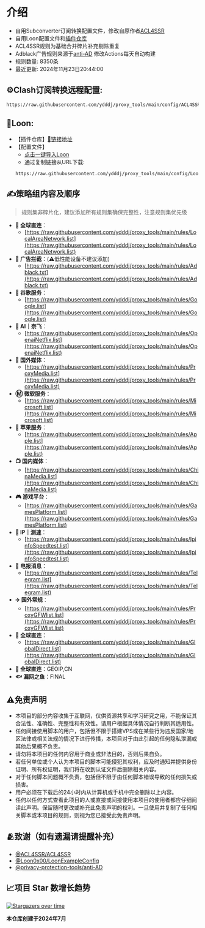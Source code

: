 # 介绍
* 自用Subconverter订阅转换配置文件，修改自原作者[ACL4SSR](https://github.com/ACL4SSR/ACL4SSR)  
* 自用Loon配置文件和[插件仓库](https://github.com/ydddj/proxy_tools/blob/main/loon/readme.md)
* ACL4SSR规则为基础合并碎片补充剔除重复
* Adblack广告规则来源于[anti-AD](https://github.com/privacy-protection-tools/anti-AD) 修改Actions每天自动构建
* 规则数量: 8350条
* 最近更新: 2024年11月23日20:44:00
## ⚙Clash订阅转换远程配置:
```
https://raw.githubusercontent.com/ydddj/proxy_tools/main/config/ACL4SSR_Online_Full_MultiMode_777.ini
```
## 🎈Loon:
* 【插件仓库】[🔗链接地址](https://github.com/ydddj/proxy_tools/blob/main/loon/readme.md)
* 【配置文件】
  -  [点击一键导入Loon](https://www.nsloon.com/openloon/import?sub=https://raw.githubusercontent.com/ydddj/proxy_tools/main/config/Loon_config_ydddj.conf)
  -  通过复制链接从URL下载:
    ```
    https://raw.githubusercontent.com/ydddj/proxy_tools/main/config/Loon_config_ydddj.conf
    ```
## ✍策略组内容及顺序
> 规则集非碎片化，建议添加所有规则集确保完整性，注意规则集优先级
- **🎯 全球直连**：
  - [https://raw.githubusercontent.com/ydddj/proxy_tools/main/rules/LocalAreaNetwork.list](https://raw.githubusercontent.com/ydddj/proxy_tools/main/rules/LocalAreaNetwork.list)
- **🚫 广告拦截**：(⚠️低性能设备不建议添加)
  - [https://raw.githubusercontent.com/ydddj/proxy_tools/main/rules/Adblack.txt](https://raw.githubusercontent.com/ydddj/proxy_tools/main/rules/Adblack.txt)
- **📢 谷歌服务**：
  - [https://raw.githubusercontent.com/ydddj/proxy_tools/main/rules/Google.list](https://raw.githubusercontent.com/ydddj/proxy_tools/main/rules/Google.list)
- **🤖 AI｜奈飞**：
  - [https://raw.githubusercontent.com/ydddj/proxy_tools/main/rules/OpenaiNetflix.list](https://raw.githubusercontent.com/ydddj/proxy_tools/main/rules/OpenaiNetflix.list)
- **🎥 国外媒体**：
  - [https://raw.githubusercontent.com/ydddj/proxy_tools/main/rules/ProxyMedia.list](https://raw.githubusercontent.com/ydddj/proxy_tools/main/rules/ProxyMedia.list)
- **Ⓜ️ 微软服务**：
  - [https://raw.githubusercontent.com/ydddj/proxy_tools/main/rules/Microsoft.list](https://raw.githubusercontent.com/ydddj/proxy_tools/main/rules/Microsoft.list)
- **🍎 苹果服务**：
  - [https://raw.githubusercontent.com/ydddj/proxy_tools/main/rules/Apple.list](https://raw.githubusercontent.com/ydddj/proxy_tools/main/rules/Apple.list)
- **📺 国内媒体**：
  - [https://raw.githubusercontent.com/ydddj/proxy_tools/main/rules/ChinaMedia.list](https://raw.githubusercontent.com/ydddj/proxy_tools/main/rules/ChinaMedia.list)
- **🎮 游戏平台**：
  - [https://raw.githubusercontent.com/ydddj/proxy_tools/main/rules/GamesPlatform.list](https://raw.githubusercontent.com/ydddj/proxy_tools/main/rules/GamesPlatform.list)
- **📡 IP｜测速**：
  - [https://raw.githubusercontent.com/ydddj/proxy_tools/main/rules/IpinfoSpeedtest.list](https://raw.githubusercontent.com/ydddj/proxy_tools/main/rules/IpinfoSpeedtest.list)
- **📲 电报消息**：
  - [https://raw.githubusercontent.com/ydddj/proxy_tools/main/rules/Telegram.list](https://raw.githubusercontent.com/ydddj/proxy_tools/main/rules/Telegram.list)
- **✈️ 国外常规**：
  - [https://raw.githubusercontent.com/ydddj/proxy_tools/main/rules/ProxyGFWlist.list](https://raw.githubusercontent.com/ydddj/proxy_tools/main/rules/ProxyGFWlist.list)
- **🎯 全球直连**：
  - [https://raw.githubusercontent.com/ydddj/proxy_tools/main/rules/GlobalDirect.list](https://raw.githubusercontent.com/ydddj/proxy_tools/main/rules/GlobalDirect.list)
- **🎯 全球直连**：GEOIP,CN
- **🐟 漏网之鱼**：FINAL
## ⚠️免责声明
- 本项目的部分内容收集于互联网，仅供资源共享和学习研究之用，不能保证其合法性、准确性、完整性和有效性。请用户根据具体情况自行判断其适用性。
- 任何间接使用脚本的用户，包括但不限于搭建VPS或在某些行为违反国家/地区法律或相关法规的情况下进行传播，本项目对于由此引起的任何隐私泄漏或其他后果概不负责。
- 请勿将本项目的任何内容用于商业或非法目的，否则后果自负。
- 若任何单位或个人认为本项目的脚本可能侵犯其权利，应及时通知并提供身份证明、所有权证明，我们将在收到认证文件后删除相关内容。
- 对于任何脚本问题概不负责，包括但不限于由任何脚本错误导致的任何损失或损害。
- 用户必须在下载后的24小时内从计算机或手机中完全删除以上内容。
- 任何以任何方式查看此项目的人或直接或间接使用本项目的使用者都应仔细阅读此声明。保留随时更改或补充此免责声明的权利。一旦使用并复制了任何相关脚本或本项目的规则，则视为您已接受此免责声明。
## 🫂致谢（如有遗漏请提醒补充）
- [@ACL4SSR/ACL4SSR](https://github.com/ACL4SSR/ACL4SSR)
- [@Loon0x00/LoonExampleConfig](https://github.com/Loon0x00/LoonExampleConfig)
- [@privacy-protection-tools/anti-AD](https://github.com/privacy-protection-tools/anti-AD)
## 📈项目 Star 数增长趋势
[![Stargazers over time](https://starchart.cc/ydddj/proxy_tools.svg)](https://starchart.cc/ydddj/proxy_tools)

**本仓库创建于2024年7月**
